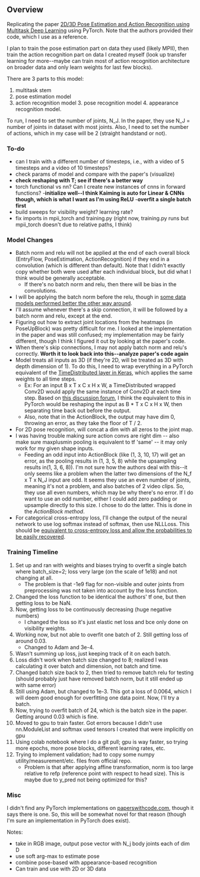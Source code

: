 ## Overview
Replicating the paper [2D/3D Pose Estimation and Action Recognition using Multitask Deep Learning](https://arxiv.org/pdf/1802.09232.pdf) using PyTorch.
Note that the authors provided their code, which I use as a reference.

I plan to train the pose estimation part on data they used (likely MPII), then train the action recognition part on data I created myself (look up transfer learning for more--maybe can train most of action recognition architecture on broader data and only learn weights for last few blocks).

There are 3 parts to this model: 
1. multitask stem
2. pose estimation model
3. action recognition model
    3. pose recognition model
    4. appearance recognition model.

To run, I need to set the number of joints, N_J. In the paper, they use N_J = number of joints in dataset with most joints.
Also, I need to set the number of actions, which in my case will be 2 (straight handstand or not).

### To-do
- can I train with a different number of timesteps, i.e., with a video of 5 timesteps and a video of 10 timesteps?
- check params of model and compare with the paper's (visualize)
- **check reshaping with T; see if there's a better way**
- torch functional vs nn? Can I create new instances of cnns in forward functions?
-**initialize well--I think Kaiming is auto for Linear & CNNs though, which is what I want as I'm using ReLU**
-**overfit a single batch first**
- build sweeps for visibility weight? learning rate?
- fix imports in mpii_torch and training.py (right now, training.py runs but mpii_torch doesn't due to relative paths, I think)

### Model Changes
- Batch norm and relu will not be applied at the end of each overall block (EntryFlow, PoseEstimation, ActionRecognition) if they end in a convolution (which is different than default). Note that I didn't exactly copy whether both were used after each individual block, but did what I think would be generally acceptable.
    - If there's no batch norm and relu, then there will be bias in the convolutions.
- I will be applying the batch norm before the relu, though in [some data models performed better the other way around](https://www.reddit.com/r/MachineLearning/comments/67gonq/d_batch_normalization_before_or_after_relu/).
- I'll assume whenever there's a skip connection, it will be followed by a batch norm and relu, except at the end.
- Figuring out how to extract joint locations from the heatmaps (in PoseUpBlock) was pretty difficult for me. I looked at the implementation in the paper and was still confused; my implementation may be fairly different, though I think I figured it out by looking at the paper's code.
- When there's skip connections, I may not apply batch norm and relu's correctly. **Worth it to look back into this--analyze paper's code again**
- Model treats all inputs as 3D (if they're 2D, will be treated as 3D with depth dimension of 1). To do this, I need to wrap everything in a PyTorch equivalent of the [TimeDistributed layer in Keras](https://discuss.pytorch.org/t/any-pytorch-function-can-work-as-keras-timedistributed/1346/4), which applies the same weights to all time steps.
    - Ex: For an input B x T x C x H x W, a TimeDistributed wrapped Conv2D would apply the same instance of Conv2D at each time step. Based on [this discussion forum](https://discuss.pytorch.org/t/any-pytorch-function-can-work-as-keras-timedistributed/1346/4), I think the equivalent to this in PyTorch would be reshaping the input as B * T x C x H x W, then separating time back out before the output.
    - Also, note that in the ActionBlock, the output may have dim 0, throwing an error, as they take the floor of T / 2.
- For 2D pose recognition, will concat a dim with all zeros to the joint map.    
- I was having trouble making sure action convs are right dim -- also make sure maxplusmin pooling is equivalent to tf 'same' -- it may only work for my given shape inputs.
    - Feeding an odd input into ActionBlock (like (1, 3, 10, 17) will get an error, as the pooling results in (1, 3, 5, 8) while the upsampling results in(1, 3, 6, 8)). I'm not sure how the authors deal with this--it only seems like a problem when the latter two dimensions of the N_f x T x N_J input are odd. It seems they use an even number of joints, meaning it's not a problem, and also batches of 2 video clips. So, they use all even numbers, which may be why there's no error. If I do want to use an odd number, either I could add zero padding or upsample directly to this size. I chose to do the latter. This is done in the *ActionBlock method*.
- For categorical cross-entropy loss, I'll change the output of the neural network to use log softmax instead of softmax, then use NLLLoss. This should be [equivalent to cross-entropy loss and allow the probabilities to be easily recovered](https://stackoverflow.com/questions/65192475/pytorch-logsoftmax-vs-softmax-for-crossentropyloss).

### Training Timeline
1. Set up and ran with weights and biases trying to overfit a single batch where batch_size=2; loss very large (on the scale of 1e18) and not changing at all.
    - The problem is that -1e9 flag for non-visible and outer joints from preprocessing was not taken into account by the loss function.
1. Changed the loss function to be identical the authors' tf one, but then getting loss to be NaN.
1. Now, getting loss to be continuously decreasing (huge negative numbers)
    - I changed the loss so it's just elastic net loss and bce only done on visibility weights.
1. Working now, but not able to overfit one batch of 2. Still getting loss of around 0.03.
    - Changed to Adam and 3e-4.
1. Wasn't summing up loss, just keeping track of it on each batch.
1. Loss didn't work when batch size changed to 8; realized I was calculating it over batch and dimension, not batch and time.
1. Changed batch size back to 2, then tried to remove batch relu for testing (should probably just have removed batch norm, but it still ended up with same error)
1. Still using Adam, but changed to 1e-3. This got a loss of 0.0064, which I will deem good enough for overfitting one data point. Now, I'll try a batch.
1. Now, trying to overfit batch of 24, which is the batch size in the paper. Getting around 0.03 which is fine.
1. Moved to gpu to train faster. Got errors because I didn't use nn.ModuleList and softmax used tensors I created that were implicitly on gpu
1. Using colab notebook where I do a git pull; gpu is way faster, so trying more epochs, more pose blocks, different learning rates, etc.
1. Trying to implement validation; had to copy some numpy utility/measurement/etc. files from official repo.
    - Problem is that after applying affine transformation, norm is too large relative to refp (reference point with respect to head size). This is maybe due to y_pred not being optimized for this?

### Misc
I didn't find any PyTorch implementations on [paperswithcode.com](https://paperswithcode.com/paper/2d3d-pose-estimation-and-action-recognition), though it says there is one. So, this will be somewhat novel for that reason (though I'm sure an implementation in PyTorch does exist).

Notes:
- take in RGB image, output pose vector with N_j body joints each of dim D
- use soft arg-max to estimate pose
- combine pose-based with appearance-based recognition
- Can train and use with 2D or 3D data